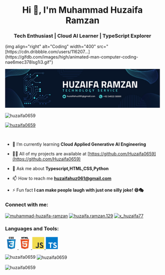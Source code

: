 <h1 align="center">Hi 👋, I'm Muhammad Huzaifa Ramzan</h1>
<h3 align="center">Tech Enthusiast | Cloud AI Learner | TypeScript Explorer</h3>
(img align="right" alt="Coding" width="400" src="[https://cdn.dribbble.com/users/116207...](https://gifdb.com/images/high/animated-man-computer-coding-nae6mec378lsg1i3.gif")


![MasterHead](https://github.com/Huzaifa0659/Huzaifa0659/blob/main/1710097949709.jpg)
<p align="left"> <img src="https://komarev.com/ghpvc/?username=huzaifa0659&label=Profile%20views&color=0e75b6&style=flat" alt="huzaifa0659" /> </p>

<p align="left"> <a href="https://github.com/ryo-ma/github-profile-trophy"><img src="https://github-profile-trophy.vercel.app/?username=huzaifa0659" alt="huzaifa0659" /></a> </p>

<p align="left"> <a href="https://twitter.com/" target="blank"><img src="https://img.shields.io/twitter/follow/?logo=twitter&style=for-the-badge" alt="" /></a> </p>

- 🌱 I’m currently learning **Cloud Applied Generative AI Engineering**

- 👨‍💻 All of my projects are available at [https://github.com/Huzaifa0659](https://github.com/Huzaifa0659)

- 💬 Ask me about **Typescript,HTML,CSS,Python**

- 📫 How to reach me **huzaifahuz061@gmail.com**

- ⚡ Fun fact **I can make people laugh with just one silly joke! 😄🎭**

<h3 align="left">Connect with me:</h3>
<p align="left">
<a href="https://linkedin.com/in/muhammad-huzaifa-ramzan" target="blank"><img align="center" src="https://raw.githubusercontent.com/rahuldkjain/github-profile-readme-generator/master/src/images/icons/Social/linked-in-alt.svg" alt="muhammad-huzaifa-ramzan" height="30" width="40" /></a>
<a href="https://fb.com/huzaifa.ramzan.129" target="blank"><img align="center" src="https://raw.githubusercontent.com/rahuldkjain/github-profile-readme-generator/master/src/images/icons/Social/facebook.svg" alt="huzaifa.ramzan.129" height="30" width="40" /></a>
<a href="https://instagram.com/x_huzaifa77" target="blank"><img align="center" src="https://raw.githubusercontent.com/rahuldkjain/github-profile-readme-generator/master/src/images/icons/Social/instagram.svg" alt="x_huzaifa77" height="30" width="40" /></a>
</p>

<h3 align="left">Languages and Tools:</h3>
<p align="left"> <a href="https://www.w3schools.com/css/" target="_blank" rel="noreferrer"> <img src="https://raw.githubusercontent.com/devicons/devicon/master/icons/css3/css3-original-wordmark.svg" alt="css3" width="40" height="40"/> </a> <a href="https://www.w3.org/html/" target="_blank" rel="noreferrer"> <img src="https://raw.githubusercontent.com/devicons/devicon/master/icons/html5/html5-original-wordmark.svg" alt="html5" width="40" height="40"/> </a> <a href="https://developer.mozilla.org/en-US/docs/Web/JavaScript" target="_blank" rel="noreferrer"> <img src="https://raw.githubusercontent.com/devicons/devicon/master/icons/javascript/javascript-original.svg" alt="javascript" width="40" height="40"/> </a> <a href="https://www.typescriptlang.org/" target="_blank" rel="noreferrer"> <img src="https://raw.githubusercontent.com/devicons/devicon/master/icons/typescript/typescript-original.svg" alt="typescript" width="40" height="40"/> </a> </p>

<p><img align="left" src="https://github-readme-stats.vercel.app/api/top-langs?username=huzaifa0659&show_icons=true&locale=en&layout=compact" alt="huzaifa0659" /></p>

<p>&nbsp;<img align="center" src="https://github-readme-stats.vercel.app/api?username=huzaifa0659&show_icons=true&locale=en" alt="huzaifa0659" /></p>

<p><img align="center" src="https://github-readme-streak-stats.herokuapp.com/?user=huzaifa0659&" alt="huzaifa0659" /></p>
